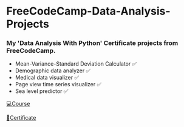 # FreeCodeCamp-Data-Analysis-Projects
### My 'Data Analysis With Python' Certificate projects from FreeCodeCamp.


- Mean-Variance-Standard Deviation Calculator ✅
- Demographic data analyzer ✅
- Medical data visualizer ✅
- Page view time series visualizer ✅
- Sea level predictor ✅


[💻Course](https://www.freecodecamp.org/learn/data-analysis-with-python/)

[📄Certificate](https://www.freecodecamp.org/certification/Ednax/data-analysis-with-python-v7)
